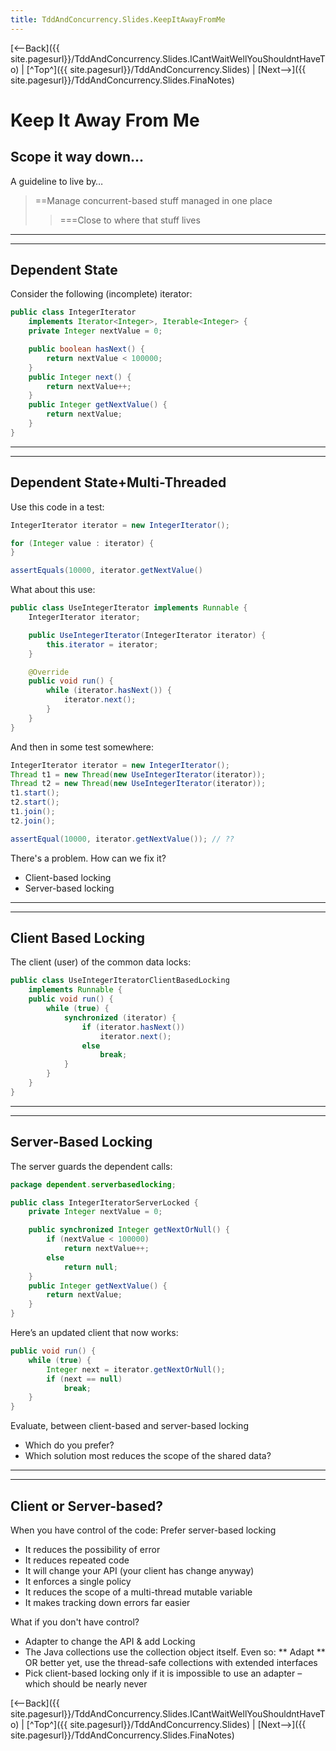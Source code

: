 ```yaml
---
title: TddAndConcurrency.Slides.KeepItAwayFromMe
---
```

[<--Back]({{ site.pagesurl}}/TddAndConcurrency.Slides.ICantWaitWellYouShouldntHaveTo) | [^Top^]({{ site.pagesurl}}/TddAndConcurrency.Slides) | [Next-->]({{ site.pagesurl}}/TddAndConcurrency.Slides.FinaNotes)

# Keep It Away From Me

## Scope it way down...
A guideline to live by…
> ==Manage concurrent-based stuff managed in one place
>> ===Close to where that stuff lives
----
----
## Dependent State
Consider the following (incomplete) iterator:
```java
public class IntegerIterator 
	implements Iterator<Integer>, Iterable<Integer> {
    private Integer nextValue = 0;

    public boolean hasNext() {
        return nextValue < 100000;
    }
    public Integer next() {
        return nextValue++;
    }
    public Integer getNextValue() {
        return nextValue;
    }
}
```
----
----
## Dependent State+Multi-Threaded
Use this code in a test:
```java
IntegerIterator iterator = new IntegerIterator();

for (Integer value : iterator) {
}

assertEquals(10000, iterator.getNextValue()
```

What about this use:
```java
public class UseIntegerIterator implements Runnable {
    IntegerIterator iterator;

    public UseIntegerIterator(IntegerIterator iterator) {
        this.iterator = iterator;
    }

    @Override
    public void run() {
        while (iterator.hasNext()) {
            iterator.next();
        }
    }
}
```
And then in some test somewhere:
```java
IntegerIterator iterator = new IntegerIterator();
Thread t1 = new Thread(new UseIntegerIterator(iterator));
Thread t2 = new Thread(new UseIntegerIterator(iterator));
t1.start();
t2.start();
t1.join();
t2.join();

assertEqual(10000, iterator.getNextValue()); // ?? 

```

There's a problem. How can we fix it?
* Client-based locking
* Server-based locking
----
----
## Client Based Locking
The client (user) of the common data locks:
```java
public class UseIntegerIteratorClientBasedLocking 
    implements Runnable {
    public void run() {
        while (true) {
            synchronized (iterator) {
                if (iterator.hasNext())
                    iterator.next();
                else
                    break;
            }
        }
    }
}
```
----
----
## Server-Based Locking
The server guards the dependent calls:
```java
package dependent.serverbasedlocking;

public class IntegerIteratorServerLocked {
    private Integer nextValue = 0;

    public synchronized Integer getNextOrNull() {
        if (nextValue < 100000)
            return nextValue++;
        else
            return null;
    }
    public Integer getNextValue() {
        return nextValue;
    }
}
```

Here’s an updated client that now works:
```java
public void run() {
    while (true) {
        Integer next = iterator.getNextOrNull();
        if (next == null)
            break;
    }
}
```

Evaluate, between client-based and server-based locking
* Which do you prefer?
* Which solution most reduces the scope of the shared data?
----
----
## Client or Server-based?
When you have control of the code: Prefer server-based locking
* It reduces the possibility of error
* It reduces repeated code
* It will change your API (your client has change anyway)
* It enforces a single policy
* It reduces the scope of a multi-thread mutable variable
* It makes tracking down errors far easier

What if you don't have control?
*  Adapter to change the API & add Locking
* The Java collections use the collection object itself. Even so:
** Adapt 
** OR better yet, use the thread-safe collections with extended interfaces
* Pick client-based locking only if it is impossible to use an adapter – which should be nearly never

[<--Back]({{ site.pagesurl}}/TddAndConcurrency.Slides.ICantWaitWellYouShouldntHaveTo) | [^Top^]({{ site.pagesurl}}/TddAndConcurrency.Slides) | [Next-->]({{ site.pagesurl}}/TddAndConcurrency.Slides.FinaNotes)
